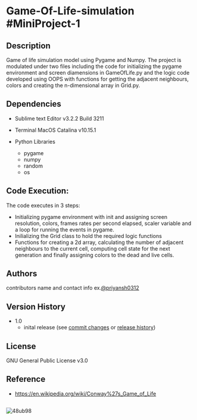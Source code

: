 # Game-Of-Life-simulation #MiniProject-1
## Description

Game of life simulation model using Pygame and Numpy. The project is modulated under two files including the code for initializing the pygame environment and screen diamensions in GameOfLife.py and the logic code developed using OOPS with functions for getting the adjacent neighbours, colors and creating the n-dimensional array in Grid.py.

## Dependencies
* Sublime text Editor v3.2.2 Build 3211

* Terminal MacOS Catalina v10.15.1

* Python Libraries 
  - pygame
  - numpy
  - random
  - os
  

## Code Execution:
The code executes in 3 steps:
* Initializing pygame environment with init and assigning screen resolution, colors, frames rates per second elapsed, scaler variable and a loop for running the events in pygame.
* Inilializing the Grid class to hold the required logic functions
* Functions for creating a 2d array, calculating the number of adjacent neighbours to the current cell, computing cell state for the next generation and finally assigning colors to the dead and live cells.

## Authors
contributors name and contact info ex.[@priyansh0312](https://github.com/priyansh0312)

## Version History 
* 1.0
  * inital release (see [commit changes]() or [release history]())

## License
GNU General Public License v3.0

## Reference
* https://en.wikipedia.org/wiki/Conway%27s_Game_of_Life  
## 


![48ub98](https://user-images.githubusercontent.com/51047779/87949078-31bb1880-cac3-11ea-8995-1fa016f80d71.gif)
